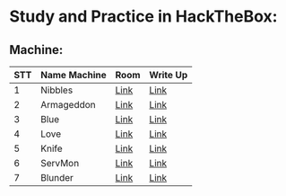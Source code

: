 # Study and Practice in HackTheBox:

## Machine:

| STT | Name Machine | Room | Write Up |
| --- | --- | --- | --- |
|1| Nibbles|[Link](https://www.hackthebox.com/machines/nibbles)|[Link](https://github.com/vanniichan/HackTheBox/blob/main/Nibbles/Wup.md)|
|2| Armageddon| [Link](https://app.hackthebox.com/machines/Armageddon)|[Link](https://github.com/vanniichan/HackTheBox/blob/main/Armageddon/WriteUp.md)|
|3| Blue | [Link](https://app.hackthebox.com/machines/51) | [Link](https://github.com/vanniichan/HackTheBox/blob/main/Blue/WriteUp.md)|
|4| Love | [Link](https://app.hackthebox.com/machines/Love) | [Link](https://github.com/vanniichan/HackTheBox/tree/main/Love) |
|5| Knife | [Link](https://app.hackthebox.com/machines/Knife) | [Link](https://github.com/vanniichan/HackTheBox/tree/main/Knife) |
|6| ServMon | [Link](https://app.hackthebox.com/machines/ServMon) | [Link](https://github.com/vanniichan/HackTheBox/tree/main/ServMon) |
|7| Blunder | [Link](https://app.hackthebox.com/machines/Blunder) | [Link](https://github.com/vanniichan/HackTheBox/tree/main/Blunder) |
